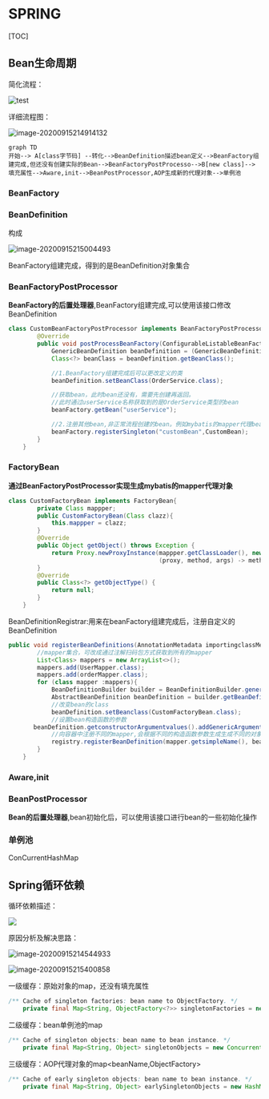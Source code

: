 # SPRING

[TOC]

## Bean生命周期

简化流程：

![test](https://raw.githubusercontent.com/iSteinsGate/picture/master/images/20200916161603.png)

详细流程图：

![image-20200915214914132](https://raw.githubusercontent.com/iSteinsGate/picture/master/images/image-20200915214914132.png)



```mermaid
graph TD
开始--> A[class字节码] --转化-->BeanDefinition描述bean定义-->BeanFactory组建完成,但还没有创建实际的Bean-->BeanFactoryPostProcesso-->B[new class]-->填充属性-->Aware,init-->BeanPostProcessor,AOP生成新的代理对象-->单例池
```



### BeanFactory



### BeanDefinition

构成

![image-20200915215004493](https://raw.githubusercontent.com/iSteinsGate/picture/master/images/image-20200915215004493.png)

BeanFactory组建完成，得到的是BeanDefinition对象集合

### BeanFactoryPostProcessor

**BeanFactory的后置处理器**,BeanFactory组建完成,可以使用该接口修改BeanDefinition

```java
class CustomBeanFactoryPostProcessor implements BeanFactoryPostProcessor {
        @Override
        public void postProcessBeanFactory(ConfigurableListableBeanFactory beanFactory) throws BeansException {
            GenericBeanDefinition beanDefinition = (GenericBeanDefinition) beanFactory.getBeanDefinition("userService");
            Class<?> beanClass = beanDefinition.getBeanClass();

            //1.BeanFactory组建完成后可以更改定义的类
            beanDefinition.setBeanClass(OrderService.class);

            //获取bean，此时bean还没有，需要先创建再返回。
            //此时通过userService名称获取到的是OrderService类型的bean
            beanFactory.getBean("userService");

            //2.注册其他bean,非正常流程创建的bean。例如mybatis的mapper代理bean
            beanFactory.registerSingleton("customBean",CustomBean);
        }
    }
```



### FactoryBean

**通过BeanFactoryPostProcessor实现生成mybatis的mapper代理对象**

```java
class CustomFactoryBean implements FactoryBean{
        private Class mappper;
        public CustomFactoryBean(Class clazz){
            this.mappper = clazz;
        }
        @Override
        public Object getObject() throws Exception {
            return Proxy.newProxyInstance(mappper.getClassLoader(), new Class[]{mappper}, 
                                          (proxy, method, args) -> method.invoke(proxy,args));
        }
        @Override
        public Class<?> getObjectType() {
            return null;
        }
    }
```

BeanDefinitionRegistrar:用来在beanFactory组建完成后，注册自定义的BeanDefinition

```java
public void registerBeanDefinitions(AnnotationMetadata importingclassMetadata, BeanDefinitionRegistry) {
        //mapper集合，可改成通过注解扫码包方式获取到所有的mapper
        List<Class> mappers = new ArrayList<>();
        mappers.add(UserMapper.class);
        mappers.add(orderMapper.class);
        for (class mapper :mappers){
            BeanDefinitionBuilder builder = BeanDefinitionBuilder.genericBeanDefinition();
            AbstractBeanDefinition beanDefinition = builder.getBeanDefinition();
            //改变bean的class
            beanDefinition.setBeanclass(CustomFactoryBean.class);
            //设置bean构造函数的参数
       beanDefinition.getconstructorArgumentvalues().addGenericArgumentValue(mapper);	   
            //向容器中注册不同的mapper,会根据不同的构造函数参数生成生成不同的对象bean
            registry.registerBeanDefinition(mapper.getsimpleName(), beanDefinition);
        }
    }
```

### Aware,init



### BeanPostProcessor

**Bean的后置处理器**,bean初始化后，可以使用该接口进行bean的一些初始化操作



### 单例池

ConCurrentHashMap



## Spring循环依赖

循环依赖描述：

![](https://raw.githubusercontent.com/iSteinsGate/picture/master/images/20200916194556.png)

原因分析及解决思路：

![image-20200915214544933](https://raw.githubusercontent.com/iSteinsGate/picture/master/images/image-20200915214544933.png)

![image-20200915215400858](https://raw.githubusercontent.com/iSteinsGate/picture/master/images/image-20200915215400858.png)

一级缓存：原始对象的map，还没有填充属性

```java
/** Cache of singleton factories: bean name to ObjectFactory. */
	private final Map<String, ObjectFactory<?>> singletonFactories = new HashMap<>(16);
```

二级缓存：bean单例池的map

```java
/** Cache of singleton objects: bean name to bean instance. */
	private final Map<String, Object> singletonObjects = new ConcurrentHashMap<>(256);
```

三级缓存：AOP代理对象的map<beanName,ObjectFactory>

```java
/** Cache of early singleton objects: bean name to bean instance. */
	private final Map<String, Object> earlySingletonObjects = new HashMap<>(16);
```

